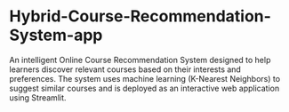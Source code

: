 # Hybrid-Course-Recommendation-System-app
An intelligent Online Course Recommendation System designed to help learners discover relevant courses based on their interests and preferences. The system uses machine learning (K-Nearest Neighbors) to suggest similar courses and is deployed as an interactive web application using Streamlit.

